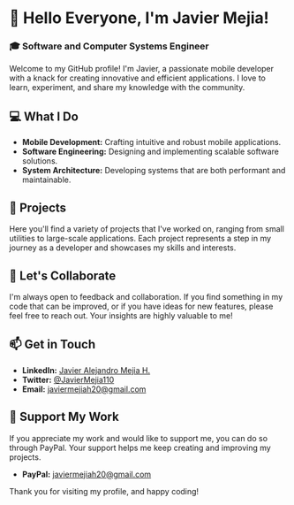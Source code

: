 # 👋 Hello Everyone, I'm Javier Mejia!

### 🎓 Software and Computer Systems Engineer

Welcome to my GitHub profile! I'm Javier, a passionate mobile developer with a knack for creating innovative and efficient applications. I love to learn, experiment, and share my knowledge with the community.

## 💻 What I Do
- **Mobile Development:** Crafting intuitive and robust mobile applications.
- **Software Engineering:** Designing and implementing scalable software solutions.
- **System Architecture:** Developing systems that are both performant and maintainable.

## 🚀 Projects
Here you'll find a variety of projects that I've worked on, ranging from small utilities to large-scale applications. Each project represents a step in my journey as a developer and showcases my skills and interests.

## 🤝 Let's Collaborate
I'm always open to feedback and collaboration. If you find something in my code that can be improved, or if you have ideas for new features, please feel free to reach out. Your insights are highly valuable to me!

## 📫 Get in Touch
- **LinkedIn:** [Javier Alejandro Mejia H.](https://www.linkedin.com/in/javier-alejandro-mejia-h/)
- **Twitter:** [@JavierMejia110](https://twitter.com/JavierMejia110)
- **Email:** javiermejiah20@gmail.com

## 💖 Support My Work
If you appreciate my work and would like to support me, you can do so through PayPal. Your support helps me keep creating and improving my projects.

- **PayPal:** [javiermejiah20@gmail.com](mailto:javiermejiah20@gmail.com)

Thank you for visiting my profile, and happy coding!


